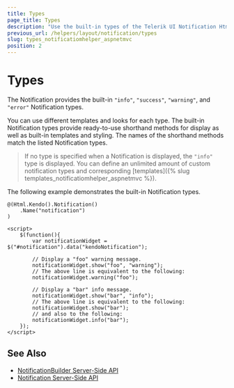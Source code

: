 ```yaml
---
title: Types
page_title: Types
description: "Use the built-in types of the Telerik UI Notification HtmlHelper for ASP.NET MVC."
previous_url: /helpers/layout/notification/types
slug: types_notificatiomhelper_aspnetmvc
position: 2
---
```


# Types

The Notification provides the built-in `"info"`, `"success"`, `"warning"`, and `"error"` Notification types.

You can use different templates and looks for each type. The built-in Notification types provide ready-to-use shorthand methods for display as well as built-in templates and styling. The names of the shorthand methods match the listed Notification types.

> If no type is specified when a Notification is displayed, the `"info"` type is displayed. You can define an unlimited amount of custom notification types and corresponding [templates]({% slug templates_notificatiomhelper_aspnetmvc %}).

The following example demonstrates the built-in Notification types.

    @(Html.Kendo().Notification()
        .Name("notification")
    )

    <script>
        $(function(){
            var notificationWidget = $("#notification").data("kendoNotification");

            // Display a "foo" warning message.
            notificationWidget.show("foo", "warning");
            // The above line is equivalent to the following:
            notificationWidget.warning("foo");

            // Display a "bar" info message.
            notificationWidget.show("bar", "info");
            // The above line is equivalent to the following:
            notificationWidget.show("bar");
            // and also to the following:
            notificationWidget.info("bar");
        });
    </script>

## See Also

* [NotificationBuilder Server-Side API](/api/Kendo.Mvc.UI.Fluent/NotificationBuilder)
* [Notification Server-Side API](/api/notification)
